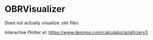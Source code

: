 # OBRVisualizer
Does not actually visualize .obr files

Interactive Plotter at: https://www.desmos.com/calculator/aza0rzerv3
